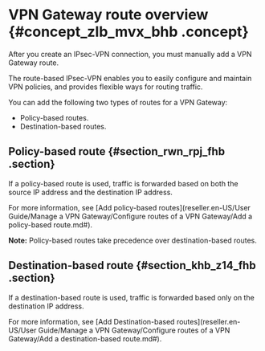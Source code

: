 # VPN Gateway route overview {#concept_zlb_mvx_bhb .concept}

After you create an IPsec-VPN connection, you must manually add a VPN Gateway route.

The route-based IPsec-VPN enables you to easily configure and maintain VPN policies, and provides flexible ways for routing traffic.

You can add the following two types of routes for a VPN Gateway:

-   Policy-based routes.
-   Destination-based routes.

## Policy-based route {#section_rwn_rpj_fhb .section}

If a policy-based route is used, traffic is forwarded based on both the source IP address and the destination IP address.

For more information, see [Add policy-based routes](reseller.en-US/User Guide/Manage a VPN Gateway/Configure routes of a VPN Gateway/Add a policy-based route.md#).

**Note:** Policy-based routes take precedence over destination-based routes.

## Destination-based route {#section_khb_z14_fhb .section}

If a destination-based route is used, traffic is forwarded based only on the destination IP address.

For more information, see [Add Destination-based routes](reseller.en-US/User Guide/Manage a VPN Gateway/Configure routes of a VPN Gateway/Add a destination-based route.md#).

